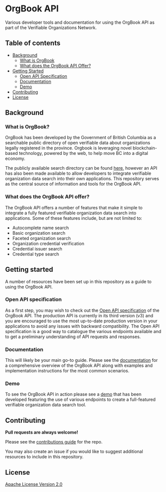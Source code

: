 # OrgBook API

Various developer tools and documentation for using the OrgBook API as part of the Verifiable Organizations Network.

## Table of contents

- [Background](#background)
    - [What is OrgBook](#what-is-orgbook)
    - [What does the OrgBook API Offer?](#what-does-the-orgbook-api-offer)
- [Getting Started](#getting-started)
    - [Open API Specification](#open-api-specification)
    - [Documentation](#documentation)
    - [Demo](#demo)
- [Contributing](#contributing)
- [License](#license)

## Background

### What is OrgBook?

OrgBook has been developed by the Government of British Columbia as a searchable public directory of open verifiable data about organizations legally registered in the province. Orgbook is leveraging novel blockchain-based technology, powered by the web, to help move BC into a digital economy.

The publicly available search directory can be found [here](https://www.orgbook.gov.bc.ca/en/home), however an API has also been made available to allow developers to integrate verifiable organization data search into their own applications. This repository serves as the central source of information and tools for the OrgBook API.

### What does the OrgBook API offer?

The OrgBook API offers a number of features that make it simple to integrate a fully featured verifiable organization data search into applications. Some of these features include, but are not limited to:

- Autocomplete name search
- Basic organization search
- Faceted organization search
- Organization credential verification
- Credential issuer search
- Credential type search

## Getting started

A number of resources have been set up in this repository as a guide to using the OrgBook API.

### Open API specification

As a first step, you may wish to check out the [Open API specification](https://orgbook.gov.bc.ca/api/v3/) of the OrgBook API. The production API is currently in its third version (v3) and you are encouraged to use the most up-to-date production version in your applications to avoid any issues with backward compatibility. The Open API specification is a good way to catalogue the various endpoints available and to get a preliminary understanding of API requests and responses.

### Documentation

This will likely be your main go-to guide. Please see the [documentation](./docs/README.md) for a comprehensive overview of the OrgBook API along with examples and implementation instructions for the most common scenarios.

### Demo

To see the OrgBook API in action please see a [demo](./demo/README.md) that has been developed featuring the use of various endpoints to create a full-featured verifiable organization data search tool.

## Contributing

**Pull requests are always welcome!**

Please see the [contributions guide](CONTRIBUTING.md) for the repo.

You may also create an issue if you would like to suggest additional resources to include in this repository.

## License

[Apache License Version 2.0](./LICENSE)